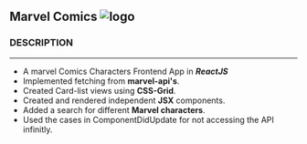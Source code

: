## Marvel Comics ![logo](https://i.pinimg.com/564x/e4/2b/72/e42b72121ac11b1997e99977b21daf2a.jpg)

### DESCRIPTION
***
- A marvel Comics Characters Frontend App in ***ReactJS***
- Implemented fetching from **marvel-api's**.
- Created Card-list views using **CSS-Grid**.
- Created and rendered independent **JSX** components.
- Added a search for different **Marvel characters**.
- Used the cases in ComponentDidUpdate for not accessing the API infinitly.